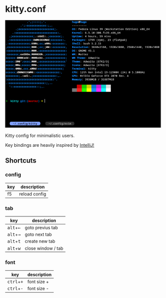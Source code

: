# kitty.conf

![](preview.png)

Kitty config for minimalistic users.

Key bindings are heavily inspired by [IntelliJ!](https://www.jetbrains.com/help/idea/mastering-keyboard-shortcuts.html)

## Shortcuts


### config

| key                                       | description   |
| ----------------------------------------- | ------------- |
| f5 | reload config |

### tab

| key                             | description        |
| ------------------------------- | ------------------ |
| <kbd>alt</kbd>+<kbd>←</kbd>     | goto previus tab   |
| <kbd>alt</kbd>+<kbd>→</kbd>     | goto next tab      |
| <kbd>alt</kbd>+<kbd>t</kbd>     | create new tab     |
| <kbd>alt</kbd>+<kbd>w</kbd>     | close window / tab |

### font

| key                          | description     |
| ---------------------------- | --------------- |
| <kbd>ctrl</kbd>+<kbd>+</kbd> | font size +     |
| <kbd>ctrl</kbd>+<kbd>-</kbd> | font size -     |

